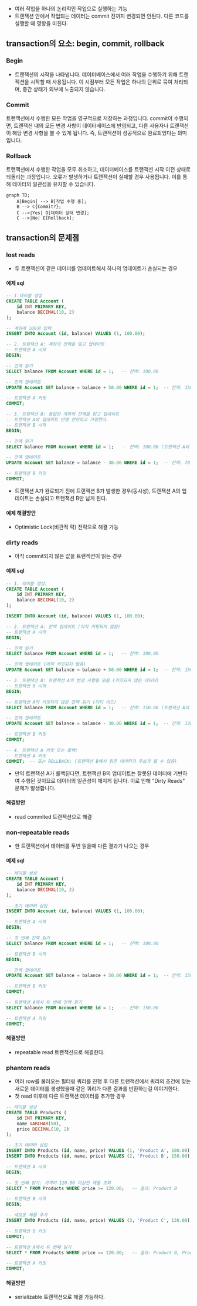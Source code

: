- 여러 작업을 하나의 논리적인 작업으로 실행하는 기능
- 트랜잭션 안에서 작업되는 데이터는 commit 전까지 변경되면 안된다. 다른 코드를 실행할 때 영향을 미친다.

## transaction의 요소: begin, commit, rollback
### Begin
- 트랜잭션의 시작을 나타냅니다. 데이터베이스에서 여러 작업을 수행하기 위해 트랜잭션을 시작할 때 사용됩니다. 이 시점부터 모든 작업은 하나의 단위로 묶여 처리되며, 중간 상태가 외부에 노출되지 않습니다.
### Commit
트랜잭션에서 수행한 모든 작업을 영구적으로 저장하는 과정입니다. commit이 수행되면, 트랜잭션 내의 모든 변경 사항이 데이터베이스에 반영되고, 다른 사용자나 트랜잭션이 해당 변경 사항을 볼 수 있게 됩니다. 즉, 트랜잭션이 성공적으로 완료되었다는 의미입니다.

### Rollback
트랜잭션에서 수행한 작업을 모두 취소하고, 데이터베이스를 트랜잭션 시작 이전 상태로 되돌리는 과정입니다. 오류가 발생하거나 트랜잭션이 실패할 경우 사용됩니다. 이를 통해 데이터의 일관성을 유지할 수 있습니다.

```mermaid
graph TD;
    A[Begin] --> B[작업 수행 중];
    B --> C{Commit?};
    C -->|Yes| D[데이터 상태 변경];
    C -->|No| E[Rollback];
```


## transaction의 문제점
### lost reads
- 두 트랜젝션이 같은 데이터를 업데이트해서 하나의 업데이트가 손실되는 경우
#### 예제 sql
```sql
-- 1.테이블 생성
CREATE TABLE Account (
    id INT PRIMARY KEY,
    balance DECIMAL(10, 2)
);

-- 계좌에 100원 입력
INSERT INTO Account (id, balance) VALUES (1, 100.00); 

-- 2. 트렌잭션 A: 계좌의 잔액을 일고 업데이트
-- 트랜잭션 A 시작
BEGIN;

-- 잔액 읽기
SELECT balance FROM Account WHERE id = 1;   -- 잔액: 100.00

-- 잔액 업데이트
UPDATE Account SET balance = balance + 50.00 WHERE id = 1;  -- 잔액: 150.00

-- 트랜잭션 A 커밋
COMMIT;

-- 3. 트랜잭션 B: 동일한 계좌의 잔액을 읽고 업데이트
-- 트랜잭션 A의 업데이트 반영 전이라고 가정한다.
-- 트랜잭션 B 시작
BEGIN;

-- 잔액 읽기
SELECT balance FROM Account WHERE id = 1;   -- 잔액: 100.00 (트랜잭션 A의 업데이트 반영 전)

-- 잔액 업데이트
UPDATE Account SET balance = balance - 30.00 WHERE id = 1;  -- 잔액: 70.00

-- 트랜잭션 B 커밋
COMMIT;

```
- 트랜잭션 A가 완료되기 전에 트랜잭션 B가 발생한 경우(동시성), 트랜잭션 A의 업데이트는 손실되고 트랜잭션 B만 남게 된다.
#### 예제 해결방안
- Optimistic Lock(비관적 락) 전략으로 해결 가능

### dirty reads
- 아직 commit되지 않은 값을 트랜젝션이 읽는 경우
#### 예제 sql
```sql
-- 1. 테이블 생성:
CREATE TABLE Account (
    id INT PRIMARY KEY,
    balance DECIMAL(10, 2)
);

INSERT INTO Account (id, balance) VALUES (1, 100.00);

-- 2. 트랜잭션 A: 잔액 업데이트 (아직 커밋되지 않음)
-- 트랜잭션 A 시작
BEGIN;

-- 잔액 읽기
SELECT balance FROM Account WHERE id = 1;   -- 잔액: 100.00

-- 잔액 업데이트 (아직 커밋되지 않음)
UPDATE Account SET balance = balance + 50.00 WHERE id = 1;  -- 잔액: 150.00

-- 3. 트랜잭션 B: 트랜잭션 A의 변경 사항을 읽음 (커밋되지 않은 데이터)
-- 트랜잭션 B 시작
BEGIN;

-- 트랜잭션 A의 커밋되지 않은 잔액 읽기 (더티 리드)
SELECT balance FROM Account WHERE id = 1;   -- 잔액: 150.00 (트랜잭션 A의 변경 사항)

-- 잔액 업데이트
UPDATE Account SET balance = balance - 30.00 WHERE id = 1;  -- 잔액: 120.00

-- 트랜잭션 B 커밋
COMMIT;

-- 4. 트랜잭션 A 커밋 또는 롤백:
-- 트랜잭션 A 커밋
COMMIT;  -- 또는 ROLLBACK; (트랜잭션 B에서 읽은 데이터가 무효가 될 수 있음)

```
- 만약 트랜잭션 A가 롤백된다면, 트랜잭션 B의 업데이트는 잘못된 데이터에 기반하여 수행된 것이므로 데이터의 일관성이 깨지게 됩니다. 이로 인해 "Dirty Reads" 문제가 발생합니다.
#### 해결방안
- read commited 트랜잭션으로 해결
### non-repeatable reads
- 한 트랜젝션에서 데이터를 두번 읽을때 다른 결과가 나오는 경우
#### 예제 sql
```sql
-- 테이블 생성
CREATE TABLE Account (
    id INT PRIMARY KEY,
    balance DECIMAL(10, 2)
);

-- 초기 데이터 삽입
INSERT INTO Account (id, balance) VALUES (1, 100.00);

-- 트랜잭션 A 시작
BEGIN;

-- 첫 번째 잔액 읽기
SELECT balance FROM Account WHERE id = 1;   -- 잔액: 100.00

-- 트랜잭션 B 시작
BEGIN;

-- 잔액 업데이트
UPDATE Account SET balance = balance + 50.00 WHERE id = 1;  -- 잔액: 150.00

-- 트랜잭션 B 커밋
COMMIT;

-- 트랜잭션 A에서 두 번째 잔액 읽기
SELECT balance FROM Account WHERE id = 1;   -- 잔액: 150.00

-- 트랜잭션 A 커밋
COMMIT;
```
#### 해결방안
- repeatable read 트랜잭션으로 해결한다.
### phantom reads
- 여러 row를 불러오는 필터링 쿼리를 진행 후 다른 트랜잭션에서 쿼리의 조건에 맞는 새로운 데이터를 생성했을때 같은 쿼리가 다른 결과를 반환하는걸 이야기한다.
- 첫 read 이후에 다른 트랜잭션 데이터를 추가한 경우
```sql
-- 테이블 생성
CREATE TABLE Products (
    id INT PRIMARY KEY,
    name VARCHAR(50),
    price DECIMAL(10, 2)
);

-- 초기 데이터 삽입
INSERT INTO Products (id, name, price) VALUES (1, 'Product A', 100.00);
INSERT INTO Products (id, name, price) VALUES (2, 'Product B', 150.00);

-- 트랜잭션 A 시작
BEGIN;

-- 첫 번째 읽기: 가격이 120.00 이상인 제품 조회
SELECT * FROM Products WHERE price >= 120.00;   -- 결과: Product B

-- 트랜잭션 B 시작
BEGIN;

-- 새로운 제품 추가
INSERT INTO Products (id, name, price) VALUES (3, 'Product C', 130.00);  -- 가격이 130.00

-- 트랜잭션 B 커밋
COMMIT;

-- 트랜잭션 A에서 두 번째 읽기
SELECT * FROM Products WHERE price >= 120.00;   -- 결과: Product B, Product C

-- 트랜잭션 A 커밋
COMMIT;

```
#### 해결방안
- serializable 트랜잭션으로 해결 가능하다.


